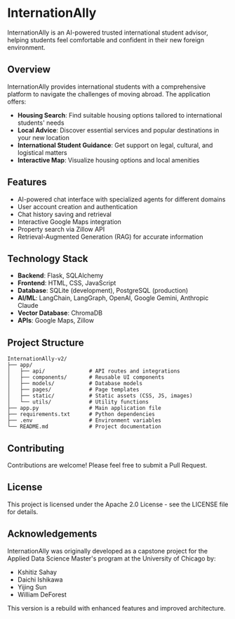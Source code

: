 # InternationAlly

InternationAlly is an AI-powered trusted international student advisor, helping students feel comfortable and confident in their new foreign environment.

## Overview

InternationAlly provides international students with a comprehensive platform to navigate the challenges of moving abroad. The application offers:

- **Housing Search**: Find suitable housing options tailored to international students' needs
- **Local Advice**: Discover essential services and popular destinations in your new location
- **International Student Guidance**: Get support on legal, cultural, and logistical matters
- **Interactive Map**: Visualize housing options and local amenities

## Features

- AI-powered chat interface with specialized agents for different domains
- User account creation and authentication
- Chat history saving and retrieval
- Interactive Google Maps integration
- Property search via Zillow API
- Retrieval-Augmented Generation (RAG) for accurate information

## Technology Stack

- **Backend**: Flask, SQLAlchemy
- **Frontend**: HTML, CSS, JavaScript
- **Database**: SQLite (development), PostgreSQL (production)
- **AI/ML**: LangChain, LangGraph, OpenAI, Google Gemini, Anthropic Claude
- **Vector Database**: ChromaDB
- **APIs**: Google Maps, Zillow

## Project Structure

```
InternationAlly-v2/
├── app/
│   ├── api/              # API routes and integrations
│   ├── components/       # Reusable UI components
│   ├── models/           # Database models
│   ├── pages/            # Page templates
│   ├── static/           # Static assets (CSS, JS, images)
│   └── utils/            # Utility functions
├── app.py                # Main application file
├── requirements.txt      # Python dependencies
├── .env                  # Environment variables
└── README.md             # Project documentation
```

## Contributing

Contributions are welcome! Please feel free to submit a Pull Request.

## License

This project is licensed under the Apache 2.0 License - see the LICENSE file for details.

## Acknowledgements

InternationAlly was originally developed as a capstone project for the Applied Data Science Master's program at the University of Chicago by:

- Kshitiz Sahay
- Daichi Ishikawa
- Yijing Sun
- William DeForest

This version is a rebuild with enhanced features and improved architecture.
